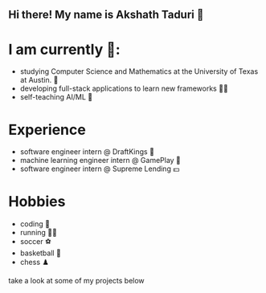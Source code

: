 ## Hi there! My name is Akshath Taduri 👋

# I am currently 📕:

- studying Computer Science and Mathematics at the University of Texas at Austin. 🤘
- developing full-stack applications to learn new frameworks 👨‍💻
- self-teaching AI/ML 🤖

# Experience

- software engineer intern @ DraftKings 👑
- machine learning engineer intern @ GamePlay 🏈
- software engineer intern @ Supreme Lending 💵

# Hobbies

- coding 👾
- running 🏃‍♂️
- soccer ⚽
- basketball 🏀
- chess ♟️

take a look at some of my projects below
<!--
**AkshathTaduri/AkshathTaduri** is a ✨ _special_ ✨ repository because its `README.md` (this file) appears on your GitHub profile.

Here are some ideas to get you started:

- 🔭 I’m currently working on ...
- 🌱 I’m currently learning ...
- 👯 I’m looking to collaborate on ...
- 🤔 I’m looking for help with ...
- 💬 Ask me about ...
- 📫 How to reach me: ...
- 😄 Pronouns: ...
- ⚡ Fun fact: ...
-->
